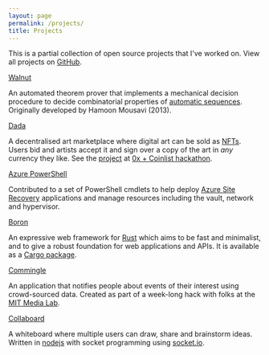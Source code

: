 ```yaml
---
layout: page
permalink: /projects/
title: Projects
---
```


This is a partial collection of open source projects that I've worked on.
View all projects on <a href="https://github.com/aseemrb?tab=repositories">GitHub</a>.

<div class="row">
  <div class="col-lg-6 col-sm-12">
    <div class="card mb-3">
      <div class="card-header">
        <i class="icon-github-circled"></i>
        <a href="https://github.com/aseemrb/Walnut/">Walnut</a>
      </div>
      <div class="card-body">
        <p class="card-text">
          An automated theorem prover that implements a mechanical decision procedure to decide combinatorial properties of <a href="https://en.wikipedia.org/wiki/Automatic_sequence">automatic sequences</a>. Originally developed by Hamoon Mousavi (2013).
        </p>
      </div>
    </div>
  </div>
  <div class="col-lg-6 col-sm-12">
    <div class="card mb-3">
      <div class="card-header">
        <i class="icon-github-circled"></i>
        <a href="https://github.com/atvanguard/dada/wiki">Dada</a>
      </div>
      <div class="card-body">
        <p class="card-text">
        A decentralised art marketplace where digital art can be sold as <a href="https://hackernoon.com/non-fungible-tokens-5ba83906b275">NFTs</a>. Users bid and artists accept it and sign over a copy of the art in <i>any</i> currency they like. See the <a href="https://coinlist.co/build/0x/projects/02411ccc-ce9f-404b-8c6d-614b29063db7">project</a> at <a href="https://coinlist.co/build/0x/">0x + Coinlist hackathon</a>.
        </p>
      </div>
    </div>
  </div>
</div>

<div class="row">
  <div class="col-lg-6 col-sm-12">
    <div class="card mb-3">
      <div class="card-header">
        <i class="icon-github-circled"></i>
        <a href="https://github.com/AsrOneSdk/azure-powershell">Azure PowerShell</a>
      </div>
      <div class="card-body">
        <p class="card-text">
          Contributed to a set of PowerShell cmdlets to help deploy <a href="https://azure.microsoft.com/en-us/services/site-recovery/">Azure Site Recovery</a> applications and manage resources including the vault, network and hypervisor.
        </p>
      </div>
    </div>
  </div>
  <div class="col-lg-6 col-sm-12">
    <div class="card mb-3">
      <div class="card-header">
        <i class="icon-github-circled"></i>
        <a href="https://github.com/troposphere/boron">Boron</a>
      </div>
      <div class="card-body">
        <p class="card-text">
        An expressive web framework for <a href="https://www.rust-lang.org">Rust</a> which aims to be fast and minimalist, and to give a robust foundation for web applications and APIs. It is available as a <a href="https://crates.io/crates/boron/">Cargo package</a>.
        </p>
      </div>
    </div>
  </div>
</div>

<div class="row">
  <div class="col-lg-6 col-sm-12">
    <div class="card mb-3">
      <div class="card-header">
        <i class="icon-github-circled"></i>
        <a href="https://github.com/aseemrb/commingle">Commingle</a>
      </div>
      <div class="card-body">
        <p class="card-text">
          An application that notifies people about events of their interest using crowd-sourced data. Created as part of a week-long hack with folks at the <a href="https://www.media.mit.edu">MIT Media Lab</a>.
        </p>
      </div>
    </div>
  </div>
  <div class="col-lg-6 col-sm-12">
    <div class="card mb-3">
      <div class="card-header">
        <i class="icon-github-circled"></i>
        <a href="https://github.com/aseemrb/collaboard">Collaboard</a>
      </div>
      <div class="card-body">
        <p class="card-text">
        A whiteboard where multiple users can draw, share and brainstorm ideas. Written in <a href="https://nodejs.org/en/">nodejs</a> with socket programming using <a href="https://socket.io/">socket.io</a>.
        </p>
      </div>
    </div>
  </div>
</div>
